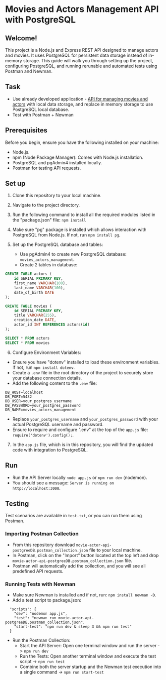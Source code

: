 # Movies and Actors Management API with PostgreSQL

## Welcome!

 This project is a Node.js and Express REST API designed to manage actors and movies. It uses PostgreSQL for persistent data storage instead of in-memory storage. This guide will walk you through setting up the project, configuring PostgreSQL, and running rerunable and automated tests using Postman and Newman.


## Task

- Use already developed application - <a href="https://github.com/simonakom/movie-actor-api"> API for managing movies and actors</a> with local data storage, and replace in memory storage to use PostgreSQL local database.
- Test with Postman + Newman

## Prerequisites

Before you begin, ensure you have the following installed on your machine:

- Node.js.
- npm (Node Package Manager): Comes with Node.js installation.
- PostgreSQL and pgAdmin4 installed locally.
- Postman for testing API requests.

## Set up 

1. Clone this repository to your local machine.
2. Navigate to the project directory.
3. Run the following command to install all the required modules listed in the "package.json" file: `npm install`
4. Make sure "pg" package is installed which allows interaction with PostgreSQL from Node.js. If not, run `npm install pg`.
5. Set up the PostgreSQL database and tables:

    - Use pgAdmin4 to create new PostgreSQL database: `movies_actors_management`.   
    - Create 2 tables in database: 

````sql
CREATE TABLE actors (
    id SERIAL PRIMARY KEY,
    first_name VARCHAR(100),
    last_name VARCHAR(100),
    date_of_birth DATE
);

CREATE TABLE movies (
    id SERIAL PRIMARY KEY,
    title VARCHAR(255),
    creation_date DATE,
    actor_id INT REFERENCES actors(id)
);

SELECT * FROM actors
SELECT * FROM movies

````

6. Configure Environment Variables:

- Ensure you have "dotenv" installed to load these environment variables. If not, run `npm install dotenv`.
- Create a `.env` file in the root directory of the project to securely store your database connection details. 
- Add the following content to the `.env` file:

```env
DB_HOST=localhost
DB_PORT=5432
DB_USER=your_postgres_username
DB_PASSWORD=your_postgres_password
DB_NAME=movies_actors_management
```
- Replace `your_postgres_username` and `your_postgres_password` with your actual PostgreSQL username and password.
- Ensure to require and configure ".env" at the top of the `app.js` file:
`require('dotenv').config();`.

7. In the `app.js` file, which is in this repository, you will find the updated code with integration to PostgreSQL.

## Run

- Run the API Server locally `node app.js` or `npm run dev` (nodemon).
- You should see a message: `Server is running on http://localhost:3000`.

## Testing

Test scenarios are available in `test.txt`, or you can run them using Postman.

### Importing Postman Collection

- From this repository download `movie-actor-api-postgreeDB.postman_collection.json` file to your local machine.
- In Postman, click on the "Import" button located at the top left and drop `movie-actor-api-postgreeDB.postman_collection.json` file.
- Postman will automatically add the collection, and you will see all predefined API requests.

### Running Tests with Newman

- Make sure Newman is installed and if not, run: `npm install newman -D`.
- Add a test script to package.json: 

````
  "scripts": {
    "dev": "nodemon app.js",
    "test": "newman run movie-actor-api-postgreeDB.postman_collection.json",
    "start-test": "npm run dev & sleep 3 && npm run test"
  }
````

- Run the Postman Collection:
    - Start the API Server: Open one terminal window and run the server -> `npm run dev`
    - Run the Tests: Open another terminal window and execute the test script -> `npm run test`
    - Combine both the server startup and the Newman test execution into a single command -> `npm run start-test`

